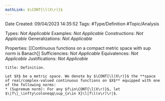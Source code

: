 ```yaml
---
mathLink: $\CONT{\l(X\r)}$
---
```


<div class="topSpace"></div>

Date Created: 09/04/2023 14:35:52
Tags: #Type/Definition #Topic/Analysis

Types: <i>Not Applicable</i>
Examples: <i>Not Applicable</i>
Constructions: <i>Not Applicable</i>
Generalizations: <i>Not Applicable</i>

Properties: [[Continuous functions on a compact metric space with sup norm is Banach]]
Sufficiencies: <i>Not Applicable</i>
Equivalences: <i>Not Applicable</i>
Justifications: <i>Not Applicable</i>

``` ad-Definition
title: Definition.

Let $X$ be a metric space. We denote by $\CONT{\l(X\r)}$ the **space of real/complex-valued continuous functions on $X$** equipped with one of the following norms:
* (Supremum norm): For any $f\in\CONT{\l(X\r)}$, let $\|f\|_\infty\coloneqq\sup_{x\in X}\l|f\l(x\r)\r|$.

```
